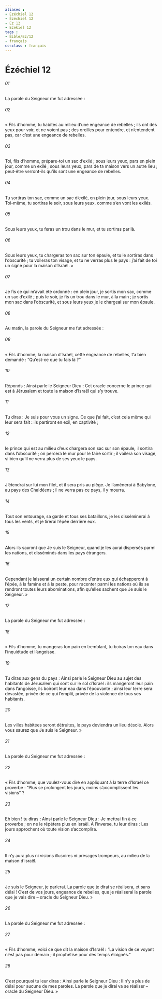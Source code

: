 ```yaml
---
aliases : 
- Ézéchiel 12
- Ézéchiel 12
- Ez 12
- Ezekiel 12
tags : 
- Bible/Ez/12
- français
cssclass : français
---
```


# Ézéchiel 12

###### 01
La parole du Seigneur me fut adressée :
###### 02
« Fils d’homme, tu habites au milieu d’une engeance de rebelles ; ils ont des yeux pour voir, et ne voient pas ; des oreilles pour entendre, et n’entendent pas, car c’est une engeance de rebelles.
###### 03
Toi, fils d’homme, prépare-toi un sac d’exilé ; sous leurs yeux, pars en plein jour, comme un exilé ; sous leurs yeux, pars de ta maison vers un autre lieu ; peut-être verront-ils qu’ils sont une engeance de rebelles.
###### 04
Tu sortiras ton sac, comme un sac d’exilé, en plein jour, sous leurs yeux. Toi-même, tu sortiras le soir, sous leurs yeux, comme s’en vont les exilés.
###### 05
Sous leurs yeux, tu feras un trou dans le mur, et tu sortiras par là.
###### 06
Sous leurs yeux, tu chargeras ton sac sur ton épaule, et tu le sortiras dans l’obscurité ; tu voileras ton visage, et tu ne verras plus le pays : j’ai fait de toi un signe pour la maison d’Israël. »
###### 07
Je fis ce qui m’avait été ordonné : en plein jour, je sortis mon sac, comme un sac d’exilé ; puis le soir, je fis un trou dans le mur, à la main ; je sortis mon sac dans l’obscurité, et sous leurs yeux je le chargeai sur mon épaule.
###### 08
Au matin, la parole du Seigneur me fut adressée :
###### 09
« Fils d’homme, la maison d’Israël, cette engeance de rebelles, t’a bien demandé : “Qu’est-ce que tu fais là ?”
###### 10
Réponds : Ainsi parle le Seigneur Dieu : Cet oracle concerne le prince qui est à Jérusalem et toute la maison d’Israël qui s’y trouve.
###### 11
Tu diras : Je suis pour vous un signe. Ce que j’ai fait, c’est cela même qui leur sera fait : ils partiront en exil, en captivité ;
###### 12
le prince qui est au milieu d’eux chargera son sac sur son épaule, il sortira dans l’obscurité ; on percera le mur pour le faire sortir ; il voilera son visage, si bien qu’il ne verra plus de ses yeux le pays.
###### 13
J’étendrai sur lui mon filet, et il sera pris au piège. Je l’amènerai à Babylone, au pays des Chaldéens ; il ne verra pas ce pays, il y mourra.
###### 14
Tout son entourage, sa garde et tous ses bataillons, je les disséminerai à tous les vents, et je tirerai l’épée derrière eux.
###### 15
Alors ils sauront que Je suis le Seigneur, quand je les aurai dispersés parmi les nations, et disséminés dans les pays étrangers.
###### 16
Cependant je laisserai un certain nombre d’entre eux qui échapperont à l’épée, à la famine et à la peste, pour raconter parmi les nations où ils se rendront toutes leurs abominations, afin qu’elles sachent que Je suis le Seigneur. »
###### 17
La parole du Seigneur me fut adressée :
###### 18
« Fils d’homme, tu mangeras ton pain en tremblant, tu boiras ton eau dans l’inquiétude et l’angoisse.
###### 19
Tu diras aux gens du pays : Ainsi parle le Seigneur Dieu au sujet des habitants de Jérusalem qui sont sur le sol d’Israël : ils mangeront leur pain dans l’angoisse, ils boiront leur eau dans l’épouvante ; ainsi leur terre sera dévastée, privée de ce qui l’emplit, privée de la violence de tous ses habitants.
###### 20
Les villes habitées seront détruites, le pays deviendra un lieu désolé. Alors vous saurez que Je suis le Seigneur. »
###### 21
La parole du Seigneur me fut adressée :
###### 22
« Fils d’homme, que voulez-vous dire en appliquant à la terre d’Israël ce proverbe : “Plus se prolongent les jours, moins s’accomplissent les visions” ?
###### 23
Eh bien ! tu diras : Ainsi parle le Seigneur Dieu : Je mettrai fin à ce proverbe ; on ne le répétera plus en Israël. À l’inverse, tu leur diras : Les jours approchent où toute vision s’accomplira.
###### 24
Il n’y aura plus ni visions illusoires ni présages trompeurs, au milieu de la maison d’Israël.
###### 25
Je suis le Seigneur, je parlerai. La parole que je dirai se réalisera, et sans délai ! C’est de vos jours, engeance de rebelles, que je réaliserai la parole que je vais dire – oracle du Seigneur Dieu. »
###### 26
La parole du Seigneur me fut adressée :
###### 27
« Fils d’homme, voici ce que dit la maison d’Israël : “La vision de ce voyant n’est pas pour demain ; il prophétise pour des temps éloignés.”
###### 28
C’est pourquoi tu leur diras : Ainsi parle le Seigneur Dieu : Il n’y a plus de délai pour aucune de mes paroles. La parole que je dirai va se réaliser – oracle du Seigneur Dieu. »
